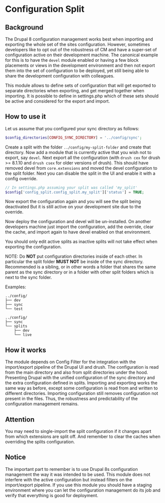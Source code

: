 # Configuration Split

## Background

The Drupal 8 configuration management works best when importing and exporting
the whole set of the sites configuration. However, sometimes developers like to
opt out of the robustness of CM and have a super-set of configuration active on
their development machine. The canonical example for this is to have the 
<code>devel</code> module enabled or having a few block placements or views in
the development environment and then not export them into the set of 
configuration to be deployed, yet still being able to share the development
configuration with colleagues.

This module allows to define sets of configuration that will get exported to
separate directories when exporting, and get merged together when importing.
It is possible to define in settings.php which of these sets should be active
and considered for the export and import.

## How to use it

Let us assume that you configured your sync directory as follows:
```php
$config_directories[CONFIG_SYNC_DIRECTORY] = '../config/sync';
```
Create a split with the folder `../config/my-split-folder` and create that
directory. Now add a module that is currently active that you wish not to
export, say `devel`. Next export all the configuration (with `drush cex` for
drush >= 8.1.10 and `drush csex` for older versions of drush).
This should have removed devel from `core.extensions` and moved the devel
configuration to the split folder.
Next you can disable the split in the UI and enable it with a config override.
```php
// In settings.php assuming your split was called 'my_split'
$config['config_split.config_split.my_split']['status'] = TRUE;
```
Now export the configuration again and you will see the split being deactivated
But it is still active on your development site due to the override.

Now deploy the configuration and devel will be un-installed.
On another developers machine just import the configuration, add the override,
clear the cache, and import again to have devel enabled on that environment.

You should only edit active splits as inactive splits will not take effect when
exporting the configuration.

NOTE: Do **NOT** put configuration directories inside of each other.
In particular the split folder **MUST NOT** be inside of the sync directory.
Recommended is a sibling, or in other words a folder that shares the same
parent as the sync directory or in a folder with other split folders which
is next to the sync folder.

Examples:
```
../config/
├── dev
├── sync
└── test

../config/
├── sync
└── splits
    ├── dev
    └── live
```

## How it works

The module depends on Config Filter for the integration with the import/export
pipeline of the Drupal UI and drush. The configuration is read from the main
directory and also from split directories under the hood. Presenting Drupal
with the unified configuration of the sync directory and the extra
configuration defined in splits. Importing and exporting works the same way as
before, except some configuration is read from and written to different
directories. Importing configuration still removes configuration not present in
the files. Thus, the robustness and predictability of the configuration
management remains.


## Attention

You may need to single-import the split configuration if it changes apart from
which extensions are split off.
And remember to clear the caches when overriding the splits configuration.

## Notice

The important part to remember is to use Drupal 8s configuration management the
way it was intended to be used. This module does not interfere with the active
configuration but instead filters on the import/export pipeline. If you use
this module you should have a staging environment where you can let the
configuration management do its job and verify that everything is good for
deployment.
